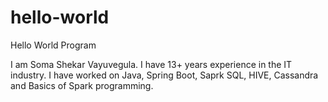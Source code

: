 # hello-world
Hello World Program

I am Soma Shekar Vayuvegula. I have 13+ years experience in the IT industry. I have worked on Java, Spring Boot, Saprk SQL, HIVE, Cassandra and Basics of Spark programming.
